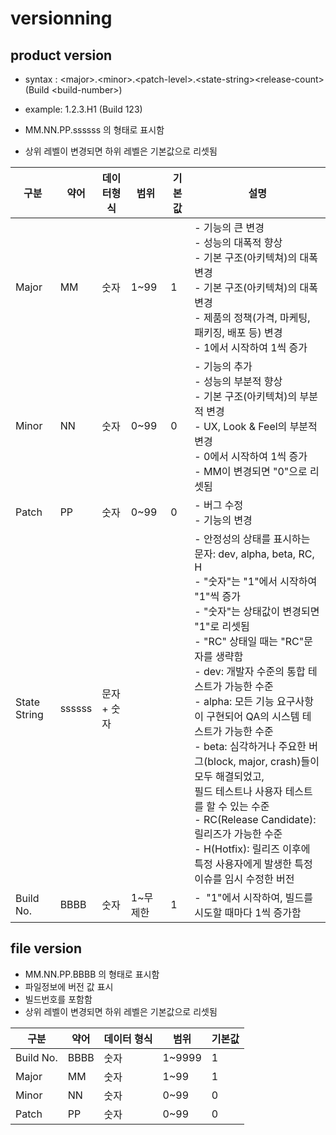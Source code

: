 # versionning

## product version

- syntax : \<major\>.\<minor\>.\<patch-level\>.\<state-string\>\<release-count\> (Build \<build-number\>)
- example: 1.2.3.H1 (Build 123)

- MM.NN.PP.ssssss 의 형태로 표시함
- 상위 레벨이 변경되면 하위 레벨은 기본값으로 리셋됨

|구분|약어|데이터형식|범위|기본값|설명|
|---|---|---|---|---|---|
|Major|MM|숫자|1~99|1|- 기능의 큰 변경<br>- 성능의 대폭적 향상<br>- 기본 구조(아키텍쳐)의 대폭 변경<br>- 기본 구조(아키텍쳐)의 대폭 변경<br>- 제품의 정책(가격, 마케팅, 패키징, 배포 등) 변경<br>- 1에서 시작하여 1씩 증가|
|Minor|NN|숫자|0~99|0|- 기능의 추가<br>- 성능의 부분적 향상<br>- 기본 구조(아키텍쳐)의 부분적 변경<br>- UX, Look & Feel의 부분적 변경<br>- 0에서 시작하여 1씩 증가<br>- MM이 변경되면 "0"으로 리셋됨|
|Patch|PP|숫자|0~99|0|- 버그 수정<br>- 기능의 변경|
|State String|ssssss|문자 + 숫자|||- 안정성의 상태를 표시하는 문자: dev, alpha, beta, RC, H<br>- "숫자"는 "1"에서 시작하여 "1"씩 증가<br>- "숫자"는 상태값이 변경되면 "1"로 리셋됨<br>- "RC" 상태일 때는 "RC"문자를 생략함<br>- dev: 개발자 수준의 통합 테스트가 가능한 수준<br>- alpha: 모든 기능 요구사항이 구현되어 QA의 시스템 테스트가 가능한 수준<br>- beta: 심각하거나 주요한 버그(block, major, crash)들이 모두 해결되었고,  <br>    필드 테스트나 사용자 테스트를 할 수 있는 수준<br>- RC(Release Candidate): 릴리즈가 가능한 수준<br>- H(Hotfix): 릴리즈 이후에 특정 사용자에게 발생한 특정 이슈를 임시 수정한 버전|
|Build No.|BBBB|숫자|1~무제한|1|-  "1"에서 시작하여, 빌드를 시도할 때마다 1씩 증가함|

## file version

- MM.NN.PP.BBBB 의 형태로 표시함
- 파일정보에 버전 값 표시
- 빌드번호를 포함함
- 상위 레벨이 변경되면 하위 레벨은 기본값으로 리셋됨

|구분|약어|데이터 형식|범위|기본값|
|---|---|---|---|---|
|Build No.|BBBB|숫자|1~9999|1|
|Major|MM|숫자|1~99|1|
|Minor|NN|숫자|0~99|0|
|Patch|PP|숫자|0~99|0|
